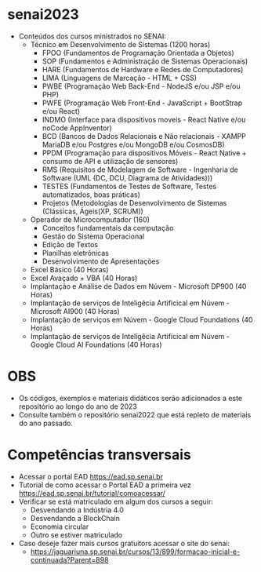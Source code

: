 # senai2023
- Conteúdos dos cursos ministrados no SENAI:
	- Técnico em Desenvolvimento de Sistemas (1200 horas)
		- FPOO (Fundamentos de Programação Orientada a Objetos)
		- SOP (Fundamentos e Administração de Sistemas Operacionais)
		- HARE (Fundamentos de Hardware e Redes de Computadores)
		- LIMA (Linguagens de Marcação - HTML + CSS)
		- PWBE (Programação Web Back-End - NodeJS e/ou JSP e/ou PHP)
		- PWFE (Programação Web Front-End - JavaScript + BootStrap e/ou React)
		- INDMO (Interface para dispositivos moveis - React Native e/ou noCode AppInventor)
		- BCD (Bancos de Dados Relacionais e Não relacionais - XAMPP MariaDB e/ou Postgres e/ou MongoDB e/ou CosmosDB)
		- PPDM (Programação para dispositivos Móveis - React Native + consumo de API e utilização de sensores)
		- RMS (Requisitos de Modelagem de Software - Ingenharia de Software (UML (DC, DCU, Diagrama de Atividades)))
		- TESTES (Fundamentos de Testes de Software, Testes automatizados, boas práticas)
		- Projetos (Metodologias de Desenvolvimento de Sistemas (Clássicas, Ágeis(XP, SCRUM))
	- Operador de Microcomputador (160)
		- Conceitos fundamentais da computação
		- Gestão do Sistema Operacional
		- Edição de Textos
		- Planilhas eletrônicas
		- Desenvolvimento de Apresentações
	- Excel Básico (40 Horas)
	- Excel Avaçado + VBA (40 Horas)
	- Implantação e Análise de Dados em Núvem - Microsoft DP900 (40 Horas)
	- Implantação de serviços de Inteligêcia Artificical em Núvem - Microsoft AI900 (40 Horas)
	- Implantação de serviços em Núvem - Google Cloud Foundations (40 Horas)
	- Implantação de serviços de Inteligêcia Artificical em Núvem - Google Cloud AI Foundations (40 Horas)
# OBS
- Os códigos, exemplos e materiais didáticos serão adicionados a este repositório ao longo do ano de 2023
- Consulte também o repositório senai2022 que está repleto de materiais do ano passado.

# Competências transversais
- Acessar o portal EAD https://ead.sp.senai.br
- Tutorial de como acessar o Portal EAD a primeira vez https://ead.sp.senai.br/tutorial/comoacessar/
- Verificar se está matriculado em algum dos cursos a seguir:
	- Desvendando a Indústria 4.0
	- Desvendando a BlockChain
	- Economia circular
	- Outro se estiver matriculado
- Caso deseje fazer mais cursos gratuitors acessar o site do senai:
	- https://jaguariuna.sp.senai.br/cursos/13/899/formacao-inicial-e-continuada?Parent=898